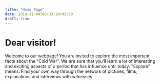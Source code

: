 ```yaml
---
title: "Home Page"
date: 2018-11-04T00:33:20+02:00
draft: true
---
```


 # Dear visitor!
 
Welcome to our webpage! You are invited to explore the most important facts about the "Cold War". We are sure
that you'll learn a lot of interesting and exciting aspects of a period that has influence until today. "Explore" means:
Find your own way through the network of pictures, films, explanations and interviews with witnesses.